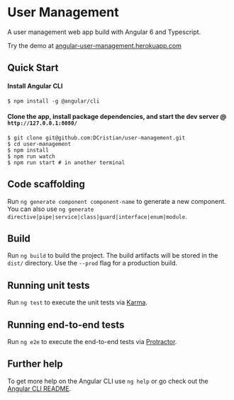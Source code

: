 # User Management

A user management web app build with Angular 6 and Typescript.

Try the demo at [angular-user-management.herokuapp.com](https://angular-user-management.herokuapp.com/ "Title")

## Quick Start

#### Install Angular CLI

``` shell
$ npm install -g @angular/cli
```

#### Clone the app, install package dependencies, and start the dev server @ `http://127.0.0.1:8080/`

``` shell
$ git clone git@github.com:DCristian/user-management.git
$ cd user-management
$ npm install
$ npm run watch
$ npm run start # in another terminal
```

## Code scaffolding

Run `ng generate component component-name` to generate a new component. You can also use `ng generate directive|pipe|service|class|guard|interface|enum|module`.

## Build

Run `ng build` to build the project. The build artifacts will be stored in the `dist/` directory. Use the `--prod` flag for a production build.

## Running unit tests

Run `ng test` to execute the unit tests via [Karma](https://karma-runner.github.io).

## Running end-to-end tests

Run `ng e2e` to execute the end-to-end tests via [Protractor](http://www.protractortest.org/).

## Further help

To get more help on the Angular CLI use `ng help` or go check out the [Angular CLI README](https://github.com/angular/angular-cli/blob/master/README.md).
